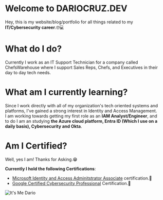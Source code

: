 # Welcome to DARIOCRUZ.DEV
Hey, this is my website/blog/portfolio for all things related to my **IT/Cybersecurity career**.🤓💻

# What do I do?
Currently I work as an IT Support Technician for a company called ChefsWarehouse where I support Sales Reps, Chefs, and Executives in their day to day tech needs.

# What am I currently learning?
Since I work directly with all of my organization's tech oriented systems and platforms, I've gained a strong interest in Identity and Access Management. I am working towards getting my first role as an **IAM Analyst/Engineer**, and to do I am an studying **the Azure cloud platform, Entra ID (Which I use on a daily basis), Cybersecurity and Okta**. 

# Am I Certified?
Well, yes I am! Thanks for Asking.😁

**Currently I hold the following Certifications**:

- [Microsoft Identity and Access Adminitstrator Associate](https://learn.microsoft.com/api/credentials/share/en-us/dariocru/F986CA9C1395B648?sharingId=EA2F36B70C248D16) certification.🎉
- [Google Certified Cybersecurity Professional](https://coursera.org/share/d8103b93a5fd4afde4f79325f3abf4dd) Certification.🎉

![It's Me Dario](/img/itsmedario.png)
